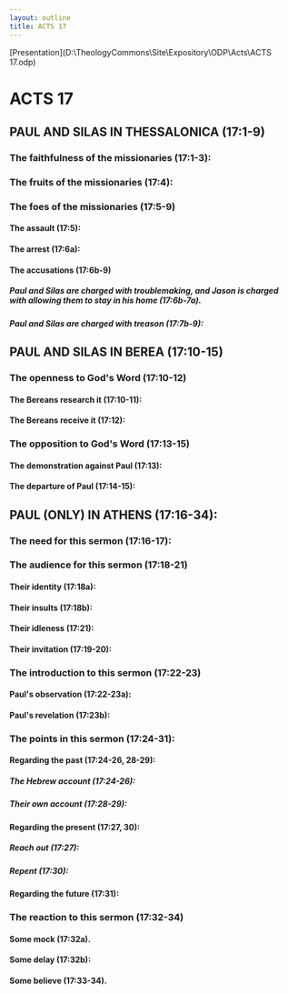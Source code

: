 ```yaml
---
layout: outline
title: ACTS 17
---
```

[Presentation](D:\TheologyCommons\Site\Expository\ODP\Acts\ACTS 17.odp)
# ACTS 17 
## PAUL AND SILAS IN THESSALONICA (17:1-9) 
###  The faithfulness of the missionaries (17:1-3): 
###  The fruits of the missionaries (17:4): 
###  The foes of the missionaries (17:5-9) 
####  The assault (17:5): 
####  The arrest (17:6a): 
####  The accusations (17:6b-9) 
#####  Paul and Silas are charged with troublemaking, and Jason is charged with allowing them to stay in his home (17:6b-7a). 
#####  Paul and Silas are charged with treason (17:7b-9): 
## PAUL AND SILAS IN BEREA (17:10-15) 
###  The openness to God\'s Word (17:10-12) 
####  The Bereans research it (17:10-11): 
####  The Bereans receive it (17:12): 
###  The opposition to God\'s Word (17:13-15) 
####  The demonstration against Paul (17:13): 
####  The departure of Paul (17:14-15): 
## PAUL (ONLY) IN ATHENS (17:16-34): 
###  The need for this sermon (17:16-17): 
###  The audience for this sermon (17:18-21) 
####  Their identity (17:18a): 
####  Their insults (17:18b): 
####  Their idleness (17:21): 
####  Their invitation (17:19-20): 
###  The introduction to this sermon (17:22-23) 
####  Paul\'s observation (17:22-23a): 
####  Paul\'s revelation (17:23b): 
###  The points in this sermon (17:24-31): 
####  Regarding the past (17:24-26, 28-29): 
#####  The Hebrew account (17:24-26): 
#####  Their own account (17:28-29): 
####  Regarding the present (17:27, 30): 
#####  Reach out (17:27): 
#####  Repent (17:30): 
####  Regarding the future (17:31): 
###  The reaction to this sermon (17:32-34) 
####  Some mock (17:32a). 
####  Some delay (17:32b): 
####  Some believe (17:33-34). 
